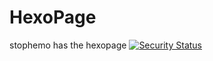 # HexoPage
stophemo has the hexopage
[![Security Status](https://www.murphysec.com/platform3/v3/badge/1609164612684488704.svg)](https://www.murphysec.com/accept?code=5978c93902b2a09bb2d03ca1a384a93c&type=1&from=2&t=1)

